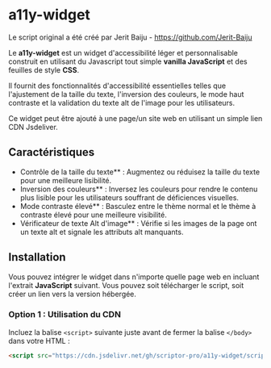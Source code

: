 # a11y-widget

Le script original a été créé par Jerit Baiju -  https://github.com/Jerit-Baiju 

Le **a11y-widget** est un widget d'accessibilité léger et personnalisable construit en utilisant du Javascript tout simple **vanilla JavaScript** et des feuilles de style **CSS**. 

Il fournit des fonctionnalités d'accessibilité essentielles telles que l'ajustement de la taille du texte, l'inversion des couleurs, le mode haut contraste et la validation du texte alt de l'image pour les utilisateurs. 

Ce widget peut être ajouté à une page/un site web en utilisant un simple lien CDN Jsdeliver.

## Caractéristiques

- Contrôle de la taille du texte** : Augmentez ou réduisez la taille du texte pour une meilleure lisibilité.
- Inversion des couleurs** : Inversez les couleurs pour rendre le contenu plus lisible pour les utilisateurs souffrant de déficiences visuelles.
- Mode contraste élevé** : Basculez entre le thème normal et le thème à contraste élevé pour une meilleure visibilité.
- Vérificateur de texte Alt d'image** : Vérifie si les images de la page ont un texte alt et signale les attributs alt manquants.

## Installation

Vous pouvez intégrer le widget dans n'importe quelle page web en incluant l'extrait **JavaScript** suivant. Vous pouvez soit télécharger le script, soit créer un lien vers la version hébergée.

### Option 1 : Utilisation du CDN

Incluez la balise `<script>` suivante juste avant de fermer la balise `</body>` dans votre HTML :


```html
<script src="https://cdn.jsdelivr.net/gh/scriptor-pro/a11y-widget/script.js"></script>
```

